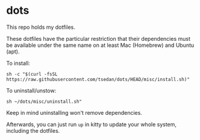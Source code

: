 # dots

This repo holds my dotfiles.

These dotfiles have the particular restriction that their dependencies must be available under the same name on at least Mac (Homebrew) and Ubuntu (apt).

To install:
```shell
sh -c "$(curl -fsSL https://raw.githubusercontent.com/tsedan/dots/HEAD/misc/install.sh)"
```

To uninstall/unstow:
```shell
sh ~/dots/misc/uninstall.sh"
```
Keep in mind uninstalling won't remove dependencies.

Afterwards, you can just run `up` in kitty to update your whole system, including the dotfiles.
